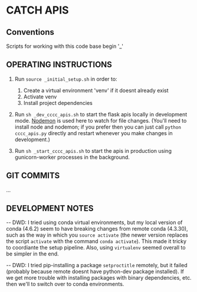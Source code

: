 # CATCH APIS

## Conventions

Scripts for working with this code base begin '\_'

## OPERATING INSTRUCTIONS

1. Run `source _initial_setup.sh` in order to:

    1. Create a virtual environment 'venv' if it doesnt already exist
    2. Activate venv
    3. Install project dependencies

2. Run `sh _dev_cccc_apis.sh` to start the flask apis locally in development mode. [Nodemon](https://www.npmjs.com/package/nodemon) is used here to watch for file changes. (You'll need to install node and nodemon; if you prefer then you can just call `python cccc_apis.py` directly and restart whenever you make changes in development.)

3. Run `sh _start_cccc_apis.sh` to start the apis in production using gunicorn-worker processes in the background.

## GIT COMMITS

...

## DEVELOPMENT NOTES

-- DWD: I tried using conda virtual environments, but my local version of conda (4.6.2) seem to have breaking changes from remote conda (4.3.30), such as the way in which you `source activate` (the newer version replaces the script `activate` with the command `conda activate`). This made it tricky to coordiante the setup pipeline. Also, using `virtualenv` seemed overall to be simpler in the end.

-- DWD: I tried pip-installing a package `setproctitle` remotely, but it failed (probably because remote doesnt have python-dev package installed). If we get more trouble with installing packages with binary dependencies, etc. then we'll to switch over to conda environments.
